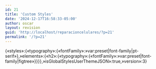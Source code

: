 ```yaml
---
id: 21
title: 'Custom Styles'
date: '2024-12-17T16:58:33-05:00'
author: oscar
layout: revision
guid: 'http://localhost/reparacioncelulares/?p=21'
permalink: '/?p=21'
---
```


{«styles»:{«typography»:{«fontFamily»:»var:preset|font-family|pt-serif»},»elements»:{«h2»:{«typography»:{«fontFamily»:»var:preset|font-family|figtree»}}}},»isGlobalStylesUserThemeJSON»:true,»version»:3}